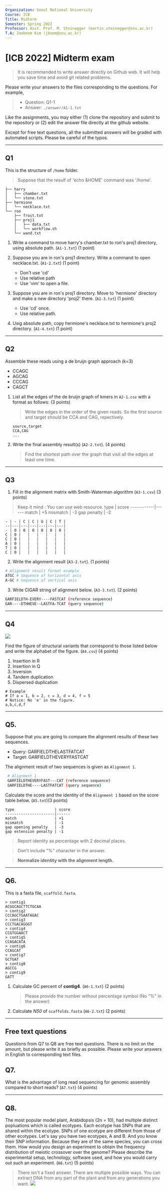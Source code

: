 ```yaml
---
Organization: Seoul National University
Course: ICB
Title: Midterm
Semester: Spring 2022
Professor: Asst. Prof. M. Steinegger (martin.steinegger@snu.ac.kr)
T.A: Jaebeom Kim (jbeom@snu.ac.kr)
---
```


# [ICB 2022] Midterm exam
> It is recommended to write answer directly on Github web. It will help you save time and avoid git related problems.

Please write your answers to the files corresponding to the questions. For example,
> - Question: Q1-1
> - Answer: `./answer/A1-1.txt`

Like the assignments, you may either (1) clone the repository and submit to the repository or (2) edit the answer file directly at the github website.

Except for free text questions, all the submitted answers will be graded with
automated scripts. Please be careful of the typos.

---

## Q1
This is the structure of `/home` folder.
> Suppose that the resulf of 'echo &HOME' command was '/home'. 
```
├── harry
│   ├── chamber.txt
│   └── stone.txt
├── hermione
│   └── necklace.txt
└── ron
    ├── frost.txt
    ├── proj1
    │   ├── data.txt
    │   └── workflow.sh
    └── wand.txt
```

1. Write a command to move harry's chamber.txt to ron's proj1 directory, using absolute path. (`A1-1.txt`) (1 point)

2. Suppose you are in ron's proj1 directory. Write a command to open necklace.txt. (`A1-2.txt`) (1 point)
    - Don't use 'cd'
    - Use relative path
    - Use 'vim' to open a file.

3. Suppose you are in ron's proj1 directory. Move to 'hermione' directory and make a new directory 'proj2' there. (`A1-3.txt`) (1 point)
    - Use 'cd' once.
    - Use relative path.

4. Usig absolute path, copy hermione's necklace.txt to hermione's proj2 directory. (`A1-4.txt`) (1 point)

---

## Q2
Assemble these reads using a de bruijn graph approach (k=3)
- CCAGC
- AGCAG
- CCCAG 
- CAGCT 
 
1. List all the edges of the de bruijn graph of kmers in `A2-1.csv` with a format as follows: (3 points) 
   > Write the edges in the order of the given reads. So the first source and target should be CCA and CAG, repectively.

   ```
   source,target
   CCA,CAG
   ...
   ```

2. Write the final assembly result(s) (`A2-2.txt`). (4 points) 
    > Find the shortest path over the graph that visit all the edges at least one time.

---

## Q3
1. Fill in the alignment matrix with Smith-Waterman algorithm (`A3-1.csv`) (3 points) 
> Keep it mind : You can use web resource.
type        | score
------------|------
match       | +5
mismatch    | -3
gap penalty | -2

```
- | - | C | C | G | C | T |
--|---|---|---|---|---|---|
- | 0 | 0 | 0 | 0 | 0 | 0 |
C | 0 |   |   |   |   |   |
C | 0 |   |   |   |   |   |
A | 0 |   |   |   |   |   |
T | 0 |   |   |   |   |   |
C | 0 |   |   |   |   |   |
```

2. Write the alignment result (`A3-2.txt`). (1 points) 
```sh
# Alignment result format example
ATGC # Sequence of horizontal axis 
A-GC # Sequence of vertical axis
```

3. Write CIGAR string of alignment below. (`A3-3.txt`). (2 points) 
```sh
GARFIELDTH-EVERY----FASTCAT (reference sequence) 
GAR----DTHHEVE--LASTFA-TCAT (query sequence)
```

---

## Q4

![](img/plots.png)

Find the figure of structural variants that correspond to those listed below and write the alphabet of the figure. (`A4.csv`) (4 points) 
1. Insertion in R 
2. Insertion in Q
3. Inversion
4. Tandem duplication
5. Dispersed duplication
```
# Example
# If a = 1, b = 2, c = 3, d = 4, f = 5
# Notice: No 'e' in the figure.
a,b,c,d,f 
```

---

## Q5.
Suppose that you are going to compare the alignment results of these two sequences.
- Query: GARFIELDTHELASTFATCAT
- Target: GARFIELDTHEVERYFASTCAT

The alignment result of two sequences is given as `Alignment 1`.

   ```sh
    # Alignment 1
    GARFIELDTHEVERYFAST---CAT (reference sequence)
    GARFIELDTHE----LASTFATCAT (query sequence)
   ```

Calculate the score and the identity of the `Alignment 1` based on the score table below. (`A5.txt`)(3 points)

    type                  | score
    ----------------------|------
    match                 | +1
    mismatch              | -1
    gap opening penalty   | -3
    gap extension penalty | -1

   > Report identity as percentage with 2 decimal places.

   > Don't include "%" character in the answer.

   > **Normalize identity with the alignment length.**

---

## Q6.
This is a fasta file, `scaffold.fasta`.
```
> contig1
ACGGCAGCTTCTGCAA
> contig2
CCCAGCTGAATAGAC
> contig3
CCCTGACAGGGT
> contig4
CCGTGGAACT
> contig5
CCAGACATA
> contig6
CCAGCAT
> contig7
GCTGAT
> contig8
AGCCG
> contig9
GATT
```
1. Calculate GC percent of **contig4**. (`A6-1.txt`) (2 points)
   > Please provide the number without percentage symbol (No "%" in the answer)

2. Calculate *N50* of `scaffolds.fasta` (`A6-2.txt`) (2 points)

---

## Free text questions

Questions from Q7 to Q8 are free text questions.
There is no limit on the amount, but please write it as briefly as possible.
Please write your answers in English to corresponding text files.

## Q7.
What is the advantage of long read sequencing for genomic assembly compared to short reads? (`A7.txt`) (4 points) 

---

## Q8.

The most popular model plant, Arabidopsis (2n = 10), had multiple distinct popluations which is called ecotypes. Each ecotype has SNPs that are shared within the ecotype. SNPs of one ecotype are different from those of other ecotypes. Let's say you have two ecotypes, A and B. And you know their SNP information. Because they are of the same species, you can cross them. How would you design an experiment to obtain the frequency distribution of meiotic crossover over the genome? Please describe the experimental setup, technology, software used, and how you would carry out such an experiment. (`A8.txt`) (5 points) 
> There isn't a fixed answer. There are multiple possible ways.
> You can extract DNA from any part of the plant and from any generations you want.
   ![](img/crossover.png)
